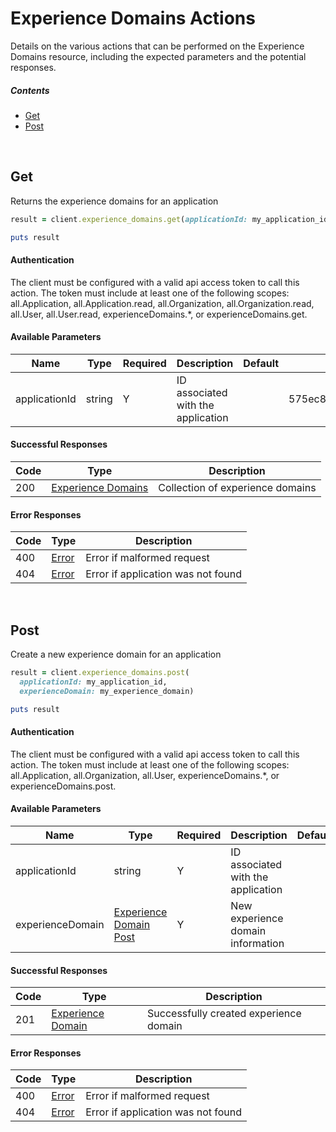 # Experience Domains Actions

Details on the various actions that can be performed on the
Experience Domains resource, including the expected
parameters and the potential responses.

##### Contents

*   [Get](#get)
*   [Post](#post)

<br/>

## Get

Returns the experience domains for an application

```ruby
result = client.experience_domains.get(applicationId: my_application_id)

puts result
```

#### Authentication
The client must be configured with a valid api access token to call this
action. The token must include at least one of the following scopes:
all.Application, all.Application.read, all.Organization, all.Organization.read, all.User, all.User.read, experienceDomains.*, or experienceDomains.get.

#### Available Parameters

| Name | Type | Required | Description | Default | Example |
| ---- | ---- | -------- | ----------- | ------- | ------- |
| applicationId | string | Y | ID associated with the application |  | 575ec8687ae143cd83dc4a97 |

#### Successful Responses

| Code | Type | Description |
| ---- | ---- | ----------- |
| 200 | [Experience Domains](_schemas.md#experience-domains) | Collection of experience domains |

#### Error Responses

| Code | Type | Description |
| ---- | ---- | ----------- |
| 400 | [Error](_schemas.md#error) | Error if malformed request |
| 404 | [Error](_schemas.md#error) | Error if application was not found |

<br/>

## Post

Create a new experience domain for an application

```ruby
result = client.experience_domains.post(
  applicationId: my_application_id,
  experienceDomain: my_experience_domain)

puts result
```

#### Authentication
The client must be configured with a valid api access token to call this
action. The token must include at least one of the following scopes:
all.Application, all.Organization, all.User, experienceDomains.*, or experienceDomains.post.

#### Available Parameters

| Name | Type | Required | Description | Default | Example |
| ---- | ---- | -------- | ----------- | ------- | ------- |
| applicationId | string | Y | ID associated with the application |  | 575ec8687ae143cd83dc4a97 |
| experienceDomain | [Experience Domain Post](_schemas.md#experience-domain-post) | Y | New experience domain information |  | [Experience Domain Post Example](_schemas.md#experience-domain-post-example) |

#### Successful Responses

| Code | Type | Description |
| ---- | ---- | ----------- |
| 201 | [Experience Domain](_schemas.md#experience-domain) | Successfully created experience domain |

#### Error Responses

| Code | Type | Description |
| ---- | ---- | ----------- |
| 400 | [Error](_schemas.md#error) | Error if malformed request |
| 404 | [Error](_schemas.md#error) | Error if application was not found |
